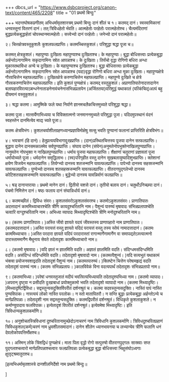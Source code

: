 +++
dbcs_url = "https://www.dsbcproject.org/canon-text/content/465/2208"
title = "01 प्रथमो बिन्दुः"

+++
भदन्तघोषकप्रणीतम्
अभिधर्मामृतशास्त्रम्
प्रथमो बिन्दुः
दानं शीलं च
१। कतमद् दानं। स्वस्वामिकानां धनवस्तूनां वितरणं दानं। तत् त्रिविधहेतो र्भवति। आत्महेतोः परहेतोः परात्महेतोश्च। चैत्यमंदिराणां बुद्धप्रत्येकबुद्धार्हतां चोपस्थानमात्महेतोः। सत्त्वेभ्यो दानं परहेतोः। जनेभ्यो दानं परात्महेतोः॥

२। चित्तक्षेत्रवस्तुकुशलैः कुशलफलप्राप्तिः। कतमच्चित्तकुशलं। परिशुद्धा श्रद्धा पूजा च॥

कतमत् क्षेत्रकुशलं। महापुण्याः दुःखिताः महापुण्याश्च दुःखिताश्च। के महापुण्याः। बुद्धा बोधिसत्त्वाः प्रत्येकबुद्धा अर्हन्तोऽनागामिनः सकृदागामिनः स्रोत आपन्नाश्च। के दुःखिताः। तिर्यंचो वृद्धा रोगिणो बधिरा अन्धा मूकास्तथाविधा अन्ये च दुःखिताः। के महापुण्याश्च दुःखिताश्च। बुद्धा बोधिसत्त्वाः प्रत्येकबुद्धा अर्हन्तोऽनागामिनः सकृदागामिनः स्रोत आपन्नाश्च (यदा)वृद्धा रोगिणो बधिरा अन्धा मूका दुःखिताः। महापुण्यक्षेत्रे गौरवचित्तेन महाफलप्राप्तिः। दुःखितक्षेत्रे करुणाचित्तेन महाफलप्राप्तिः। महापुण्ये दुःखिते च क्षेत्रे गौरवकरुणाचित्तेन महाफलप्राप्तिः। इति कुशलं पुण्यक्षेत्रं। कतमद् वस्तुकुशलं। अप्राणातिपातेनादत्तादानेन बलापहारविरत्याऽबन्धनेनाताडनेनावंचनेनासंभिन्नप्रलापेन (अर्जिततया)परिशुद्धं यथाकालं (यत्किंचिद्)अल्पं बहु दीयमानं वस्तुकुशलं॥

३। श्रद्धा कतमा। आमुष्मिके फले यथा निर्वाणे ज्ञानमचलैकचित्तमुच्यते परिशुद्धा श्रद्धा॥

कतमा पूजा। मात्सर्येणाभिध्यया च विविक्तात्मनो जनमाननमुच्यते परिशुद्धा पूजा। यदिदमुपस्थानं वंदनं स्वहस्तेन दानमित्येव माद्य च्यते पूजा॥

कतमः क्षेत्रविभंगः। कुशलचर्याशीलग्रहणध्यानप्रज्ञाविमोक्षेषु सत्सु भवति पुण्यानां फलानां प्राप्तिरिति क्षेत्रविभंगः॥

४। भयत्राणं (हि दानं)। हेतुप्रत्ययविभागाद्दुःखप्राप्तिः। (दान)प्रस्थितचित्तस्य पूजया दानेन सत्फलप्राप्तिः। बुद्धाय दानेन दानसमकालमेव सर्वपुण्यप्राप्तिः। संघाय दानेन (संघेन)अनुमतेनोपभुक्तेनाखिलपुण्यप्राप्तिः। नानुमतेन नोपभुक्त न नाखिलपुण्यप्राप्तिः। धर्माय पूजया महाफलप्राप्तिः। शैक्षाणां चतुराणां प्रज्ञावतां पूजा धर्मायोच्यते पूजा। धर्मदानेन समृद्धिलाभः। (स्व)परिगृहीत वस्तु दानेन सुखबलायुष्यादिशुभप्राप्तिः। क्लेशानां क्षयेण विजयेन महाफलप्राप्तिः। तिर्यग्भ्यो दानस्य शतजन्मानि यावत्फलप्राप्तिः। पापेभ्यो दानस्य सहस्रजन्मानि यावत्फलप्राप्तिः। पुण्येभ्यो दानस्य शतसहस्रजन्मानि यावत्फलप्राप्तिः। वीतरागपुद्गलेभ्यो दानस्य कोटिशतसहस्रजन्मानि यावत्फलप्राप्तिः। बुद्धेभ्यो दानस्य यावन्निर्वाणं फलप्राप्तिः॥

५। षड् दानान्तरायाः। प्रथमो मानेन दानं। द्वितीयो यशसे दानं। तृतीयो बलाय दानं। चतुर्थोऽनिच्छया दानं। पंचमो निमित्तेन दानं। षष्ठः फलाय दानं संघान्निर्धार्य दानं॥

६। कतमच्छीलं। द्विविधः संवरः। कुशलसंवरोऽकुशलसंवरश्च। कतमोऽकुशलसंवरः। प्राणातिपातः अदत्तादानं काममिथ्याचारश्चेति त्रीणि कायदुश्चरितानि नाम। पैशुन्यं पारुष्यं मृषावादः संभिन्नप्रलापश्चेति चत्वारि वाग्दुश्चरितानि नाम। अभिध्या व्यापादः मिथ्यादृष्टिश्चेति त्रीणि मनोदुश्चरितानि नाम॥

७। (कतमः प्राणातिपातः। )अस्ति जीवो ज्ञायते यदयं जीवस्तस्य प्राणापहारो नाम प्राणातिपातः। (कतमददत्तादानं। )अस्ति परायत्तं वस्तु ज्ञायते यदिदं परायत्तं वस्तु तस्य स्तेयं नामादत्तादानं। (कतमः काममिथ्याचारः। )अस्ति परदारा ज्ञायते यदियं परदारास्तां रागान्मार्गेणामार्गेण वा समापद्यतेऽस्त्यात्मनो दारास्ताममार्गेण मैथुनाय सेवते तदेतादृशः काममिथ्याचारो नाम॥

८। (कतमो मृषावादः। )यदि ज्ञातं न ज्ञातमिति वदति। अज्ञातं ज्ञातमिति वदति। संदिग्धमसंदिग्धमिति वदति। असंदिग्धं संदिग्धमिति वदति। तदेतादृशो मृषावादो नाम। (कतमत्पैशुन्यं। )यदि सत्यभूतं यथाकामं भंक्त्वा प्रयोजनवशाद्वदति तदेतादृशं पैशुन्यं नाम। (कतमत्पारुष्यं। )क्लिष्टेन चित्तेन परेषामहृद्यं वदति तदेतादृशं पारुष्यं नाम। (कतमः संभिन्नप्रलापः। )कालविवेकं विना वदत्यपार्थं तदेतादृशः संभिन्नप्रलापो नाम॥

९। (कतमाभिध्या। )परेषां धनवस्तुजातं मदीयं भवत्वित्यभिध्यायति तदेतादृश्यभिध्या नाम। (कतमो व्यापादः। )अपरान् दृष्ट्वा न प्रसीदति दुःखाबाधां प्रयोक्तुकामो भवति तदेतादृशो व्यापादो नाम। (कतमा मिथ्यादृष्टिः। )मिथ्यादृष्टिर्द्विविधा। सद्वस्तुन्यसदुक्तिर्विपरीतं दर्शनश्रुतं च। कतमा सदवस्तुन्यसदुक्तिः। नास्तिं पापं नास्ति पुण्यविपाकः। नास्त्ययं लोको नास्ति परलोकः। न स्तो मातापितरौ। न सन्ति बुद्धाः प्रत्येकबुद्धा अर्हन्तोऽन्ये च मार्गप्रतिपन्नाः। तदेतादृशी नाम सद्वस्तुन्यसदुक्तिः। कतमद्विपरीतं दर्शनश्रुतं। विधिकृते कुशलाकुशले। न कर्माण्युपादाय फलविपाकः। इत्येतादृशं विपरीतं दर्शनश्रुतं। इत्येवमेषा मिथ्यादृष्टिः। इति त्रिविधान्यकुशलकर्माणि॥

१०। अनुशोचतस्त्रिविधानां दुश्चरितानामुच्छेदोऽनाचरणं नाम त्रिविधानि कुशलकर्माणि। त्रिविधदुश्चरितप्रहाणं त्रिविधकुशल(कर्म)चरणं नाम ध्रुवशीलसमादानं। दानेन शीलेन ध्यानभावनया च लभ्यान्येव त्रीणि फलानि धनं देवलोकोपपत्तिर्मोक्षश्च॥

११। अस्मिन् लोके त्रिंशद्विधं पुण्यक्षेत्रं। माता पिता वृद्धो रोगो सत्पुरुषो वीतरागपुद्गलः सास्रवाः सप्त पुद्गलाश्चत्वारो मार्गप्रतिपन्नाश्चत्वारः फलप्रतिपन्नाः प्रत्येकबुद्धा बुद्धा बोधिसत्त्वा भिक्षुसंघोऽध्वगाः क्षुत्तृट्श्रमातुराश्च॥

[इत्यभिधर्मामृतशास्त्रे दानशीलनिर्देशो नाम प्रथमो बिन्दुः॥

]
